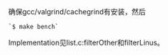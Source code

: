 确保gcc/valgrind/cachegrind有安装，然后

    `$ make bench`
    
Implementation见list.c:filterOther和filterLinus。    